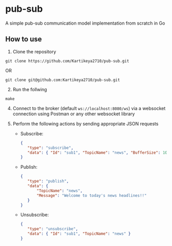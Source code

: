 # pub-sub

A simple pub-sub communication model implementation from scratch in Go

## How to use

1. Clone the repository

```shell
git clone https://github.com/Kartikeya2710/pub-sub.git
```

OR

```shell
git clone git@github.com:Kartikeya2710/pub-sub.git
```

2. Run the follwing

```shell
make
```

4. Connect to the broker (default `ws://localhost:8080/ws`) via a websocket connection using Postman or any other websocket library

5. Perform the following actions by sending appropriate JSON requests

   - Subscribe:

     ```json
     {
     	"type": "subscribe",
     	"data": { "Id": "sub1", "TopicName": "news", "BufferSize": 10 }
     }
     ```

   - Publish:

     ```json
     {
     	"type": "publish",
     	"data": {
     		"TopicName": "news",
     		"Message": "Welcome to today's news headlines!!"
     	}
     }
     ```

   - Unsubscribe:

     ```json
     {
     	"type": "unsubscribe",
     	"data": { "Id": "sub1", "TopicName": "news" }
     }
     ```
